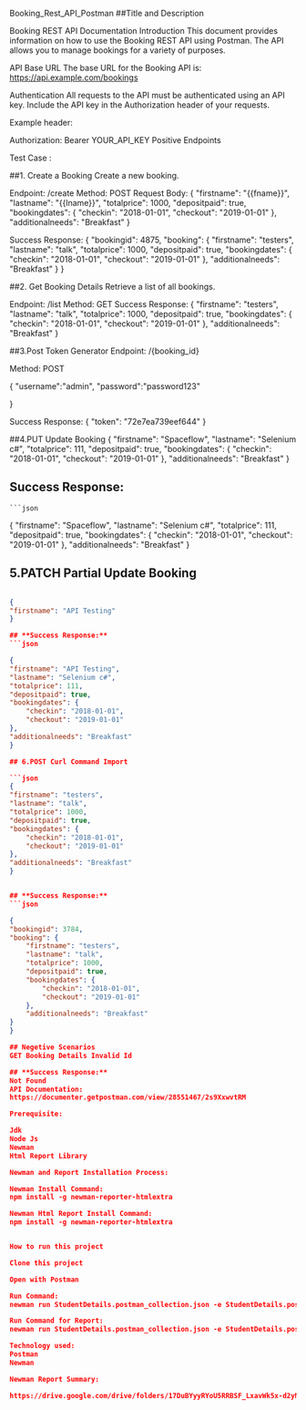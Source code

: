 Booking_Rest_API_Postman
##Title and Description

Booking REST API Documentation
Introduction
This document provides information on how to use the Booking REST API using Postman. The API allows you to manage bookings for a variety of purposes.

API Base URL
The base URL for the Booking API is: https://api.example.com/bookings

Authentication
All requests to the API must be authenticated using an API key. Include the API key in the Authorization header of your requests.

Example header:

Authorization: Bearer YOUR_API_KEY
Positive Endpoints

Test Case :

##1. Create a Booking
Create a new booking.

Endpoint: /create
Method: POST
Request Body:
{ "firstname": "{{fname}}", "lastname": "{{lname}}", "totalprice": 1000, "depositpaid": true, "bookingdates": { "checkin": "2018-01-01", "checkout": "2019-01-01" }, "additionalneeds": "Breakfast" }

Success Response:
{ "bookingid": 4875, "booking": { "firstname": "testers", "lastname": "talk", "totalprice": 1000, "depositpaid": true, "bookingdates": { "checkin": "2018-01-01", "checkout": "2019-01-01" }, "additionalneeds": "Breakfast" } }

##2. Get Booking Details
Retrieve a list of all bookings.

Endpoint: /list
Method: GET
Success Response:
{ "firstname": "testers", "lastname": "talk", "totalprice": 1000, "depositpaid": true, "bookingdates": { "checkin": "2018-01-01", "checkout": "2019-01-01" }, "additionalneeds": "Breakfast" }

##3.Post Token Generator
Endpoint: /{booking_id}

Method: POST

{ "username":"admin",
"password":"password123"

}

Success Response:
{ "token": "72e7ea739eef644" }

##4.PUT Update Booking
{
  "firstname": "Spaceflow",
  "lastname": "Selenium c#",
  "totalprice": 111,
  "depositpaid": true,
  "bookingdates": {
      "checkin": "2018-01-01",
      "checkout": "2019-01-01"
  },
  "additionalneeds": "Breakfast"
}

## **Success Response:**

    ```json
{
  "firstname": "Spaceflow",
  "lastname": "Selenium c#",
  "totalprice": 111,
  "depositpaid": true,
  "bookingdates": {
      "checkin": "2018-01-01",
      "checkout": "2019-01-01"
  },
  "additionalneeds": "Breakfast"
}

## 5.PATCH Partial Update Booking
  ```json

{
  "firstname": "API Testing"
}

## **Success Response:**
```json

{
  "firstname": "API Testing",
  "lastname": "Selenium c#",
  "totalprice": 111,
  "depositpaid": true,
  "bookingdates": {
      "checkin": "2018-01-01",
      "checkout": "2019-01-01"
  },
  "additionalneeds": "Breakfast"
}

## 6.POST Curl Command Import

```json
{
  "firstname": "testers",
  "lastname": "talk",
  "totalprice": 1000,
  "depositpaid": true,
  "bookingdates": {
      "checkin": "2018-01-01",
      "checkout": "2019-01-01"
  },
  "additionalneeds": "Breakfast"
}


## **Success Response:**
```json

{
  "bookingid": 3784,
  "booking": {
      "firstname": "testers",
      "lastname": "talk",
      "totalprice": 1000,
      "depositpaid": true,
      "bookingdates": {
          "checkin": "2018-01-01",
          "checkout": "2019-01-01"
      },
      "additionalneeds": "Breakfast"
  }
}

## Negetive Scenarios
GET Booking Details Invalid Id

## **Success Response:**
Not Found
API Documentation:
https://documenter.getpostman.com/view/28551467/2s9XxwvtRM

Prerequisite:

Jdk
Node Js
Newman
Html Report Library

Newman and Report Installation Process:

Newman Install Command:
npm install -g newman-reporter-htmlextra

Newman Html Report Install Command:
npm install -g newman-reporter-htmlextra


How to run this project

Clone this project

Open with Postman 

Run Command:
newman run StudentDetails.postman_collection.json -e StudentDetails.postman_environment.json 

Run Command for Report:
newman run StudentDetails.postman_collection.json -e StudentDetails.postman_environment.json -r cli,htmlextra

Technology used:
Postman
Newman

Newman Report Summary:

https://drive.google.com/drive/folders/17DuBYyyRYoU5RRBSF_LxavWk5x-d2yNz?q=parent:17DuBYyyRYoU5RRBSF_LxavWk5x-d2yNz%20owner:me